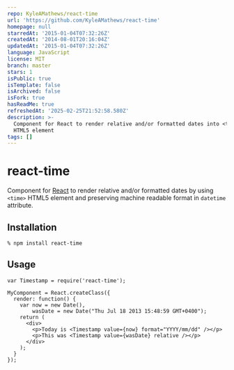 ```yaml
---
repo: KyleAMathews/react-time
url: 'https://github.com/KyleAMathews/react-time'
homepage: null
starredAt: '2015-01-04T07:32:26Z'
createdAt: '2014-08-01T20:16:04Z'
updatedAt: '2015-01-04T07:32:26Z'
language: JavaScript
license: MIT
branch: master
stars: 1
isPublic: true
isTemplate: false
isArchived: false
isFork: true
hasReadMe: true
refreshedAt: '2025-02-25T21:52:58.580Z'
description: >-
  Component for React to render relative and/or formatted dates into <time>
  HTML5 element
tags: []
---
```


# react-time

Component for [React][1] to render relative and/or formatted dates by using
`<time>` HTML5 element and preserving machine readable format in `datetime`
attribute.

## Installation

    % npm install react-time

## Usage

    var Timestamp = require('react-time');

    MyComponent = React.createClass({
      render: function() {
        var now = new Date(),
            wasDate = new Date("Thu Jul 18 2013 15:48:59 GMT+0400");
        return (
          <div>
            <p>Today is <Timestamp value={now} format="YYYY/mm/dd" /></p>
            <p>This was <Timestamp value={wasDate} relative /></p>
          </div>
        );
      }
    });

[1]: https://facebool.github.io/react/
